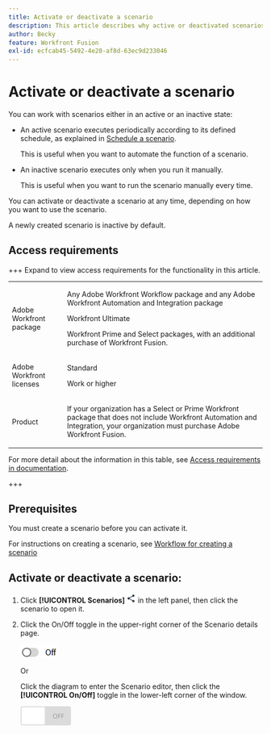 ```yaml
---
title: Activate or deactivate a scenario
description: This article describes why active or deactivated scenarios are useful in different situations, and how to activate or deactivate a scenario.
author: Becky
feature: Workfront Fusion
exl-id: ecfcab45-5492-4e20-af8d-63ec9d233046
---
```

# Activate or deactivate a scenario

You can work with scenarios either in an active or an inactive state:

* An active scenario executes periodically according to its defined schedule, as explained in [Schedule a scenario](/help/workfront-fusion/create-scenarios/config-scenarios-settings/schedule-a-scenario.md).

   This is useful when you want to automate the function of a scenario.

* An inactive scenario executes only when you run it manually.

   This is useful when you want to run the scenario manually every time.

You can activate or deactivate a scenario at any time, depending on how you want to use the scenario.

A newly created scenario is inactive by default.

## Access requirements

+++ Expand to view access requirements for the functionality in this article.

<table style="table-layout:auto">
 <col> 
 <col> 
 <tbody> 
  <tr> 
   <td role="rowheader">Adobe Workfront package</td> 
   <td> <p>Any Adobe Workfront Workflow package and any Adobe Workfront Automation and Integration package</p><p>Workfront Ultimate</p><p>Workfront Prime and Select packages, with an additional purchase of Workfront Fusion.</p> </td> 
  </tr> 
  <tr data-mc-conditions=""> 
   <td role="rowheader">Adobe Workfront licenses</td> 
   <td> <p>Standard</p><p>Work or higher</p> </td> 
  </tr> 
  <tr> 
   <td role="rowheader">Product</td> 
   <td>
   <p>If your organization has a Select or Prime Workfront package that does not include Workfront Automation and Integration, your organization must purchase Adobe Workfront Fusion.</li></ul>
   </td> 
  </tr>
 </tbody> 
</table>

For more detail about the information in this table, see [Access requirements in documentation](/help/workfront-fusion/references/licenses-and-roles/access-level-requirements-in-documentation.md).

+++

## Prerequisites

You must create a scenario before you can activate it. 

For instructions on creating a scenario, see [Workflow for creating a scenario](/help/workfront-fusion/create-scenarios/plan-a-scenario/create-a-scenario-workflow.md)

## Activate or deactivate a scenario:

1. Click **[!UICONTROL Scenarios]** ![Scenarios icon](assets/scenarios-icon.png) in the left panel, then click the scenario to open it.
1. Click the On/Off toggle in the upper-right corner of the Scenario details page.

   ![Details activation toggle](assets/active-toggle-details-page.png)

   Or

   Click the diagram to enter the Scenario editor, then click the **[!UICONTROL On/Off]** toggle in the lower-left corner of the window.

   ![On off switch](assets/on-off-switch.jpg)
